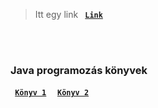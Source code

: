 
> Itt egy link
    <strong>
      <code>&nbsp;<a href="https://github.com/AndorkaDominik/Prog-3-Java/wiki/Kidolgozott-gyakorl%C3%B3feladatok">Link</a>&nbsp;</code>
    </strong>
<br />
<br />



### Java programozás könyvek
<strong>
      <code>&nbsp;<a href="https://git.sch.bme.hu/ecklm/prog3-laborok/-/blob/master/java_programozas_1.3.pdf?ref_type=heads">Könyv 1</a>&nbsp;</code>
</strong>
<strong>
      <code>&nbsp;<a href="https://git.sch.bme.hu/ecklm/prog3-laborok/-/blob/master/prog3_1_basics_p1.pdf?ref_type=heads">Könyv 2</a>&nbsp;</code>
</strong>

